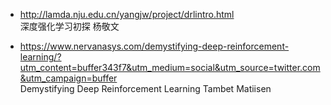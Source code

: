 * http://lamda.nju.edu.cn/yangjw/project/drlintro.html   
深度强化学习初探 杨敬文

* https://www.nervanasys.com/demystifying-deep-reinforcement-learning/?utm_content=buffer343f7&utm_medium=social&utm_source=twitter.com&utm_campaign=buffer   
Demystifying Deep Reinforcement Learning  Tambet Matiisen
